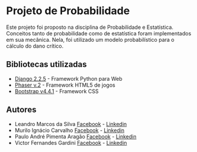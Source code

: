 # Projeto de Probabilidade

Este projeto foi proposto na disciplina de Probabilidade e Estatística. Conceitos tanto de probabilidade como de estatística foram implementados em sua mecânica. Nela, foi utilizado um modelo probabilístico para o cálculo do dano crítico.

## Bibliotecas utilizadas

* [Django 2.2.5](https://www.djangoproject.com/) - Framework Python para Web
* [Phaser v.2](https://phaser.io/) - Framework HTML5 de jogos
* [Bootstrap v4.4.1](https://getbootstrap.com/) - Framework CSS 

## Autores
* Leandro Marcos da Silva [Facebook](https://www.facebook.com/silvamleandro) - [Linkedin](https://www.linkedin.com/in/silvamleandro)
* Murilo Ignácio Carvalho [Facebook](https://www.facebook.com/murilo.ignaciocarvalho) - [Linkedin](https://www.linkedin.com/in/murilo-carvalho)
* Paulo André Pimenta Aragão [Facebook](https://www.facebook.com/paulo.andre.pimenta.aragao) - [Linkedin](https://www.linkedin.com/in/paulo-andre-pimenta-aragao/)
* Victor Fernandes Gardini [Facebook](https://www.facebook.com/victorfernandes.gardini) - [Linkedin](https://www.linkedin.com/in/victorgardini)

